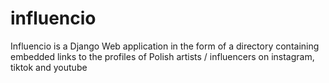 # influencio

Influencio is a Django Web application in the form of a directory containing embedded links to the profiles of Polish artists / influencers on instagram, tiktok and youtube
